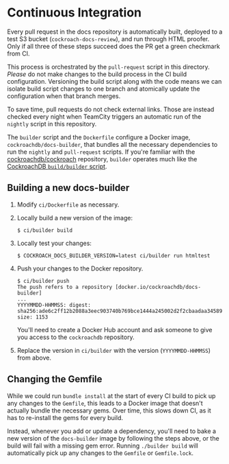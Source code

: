 # Continuous Integration

Every pull request in the docs repository is automatically built, deployed to a
test S3 bucket (`cockroach-docs-review`), and run through HTML proofer. Only if
all three of these steps succeed does the PR get a green checkmark from CI.

This process is orchestrated by the `pull-request` script in this directory.
*Please* do not make changes to the build process in the CI build configuration.
Versioning the build script along with the code means we can isolate build
script changes to one branch and atomically update the configuration when that
branch merges.

To save time, pull requests do not check external links. Those are instead
checked every night when TeamCity triggers an automatic run of the `nightly`
script in this repository.

The `builder` script and the `Dockerfile` configure a Docker image,
`cockroachdb/docs-builder`, that bundles all the necessary dependencies to run
the `nightly` and `pull-request` scripts. If you're familiar with the
[cockroachdb/cockroach] repository, `builder` operates much like the
[CockroachDB `build/builder` script][cockroachdb-builder].

[cockroachdb/cockroach]: https://github.com/cockroachdb/cockroach
[cockroachdb-builder]: https://github.com/cockroachdb/cockroach/blob/master/build/builder.sh

## Building a new docs-builder

1. Modify `ci/Dockerfile` as necessary.

2. Locally build a new version of the image:

    ```shell
    $ ci/builder build
    ```

3. Locally test your changes:

    ```shell
    $ COCKROACH_DOCS_BUILDER_VERSION=latest ci/builder run htmltest
    ````

4. Push your changes to the Docker repository.

    ```shell
    $ ci/builder push
    The push refers to a repository [docker.io/cockroachdb/docs-builder]
    ...
    YYYYMMDD-HHMMSS: digest: sha256:ade6c2ff12b2088a3eec903740b769bce1444a245002d2f2cbaadaa34589eea3 size: 1153
    ```

    You'll need to create a Docker Hub account and ask someone to give you
    access to the `cockroachdb` repository.

5. Replace the version in `ci/builder` with the version (`YYYYMMDD-HHMMSS`)
   from above.

## Changing the Gemfile

While we could run `bundle install` at the start of every CI build to pick up
any changes to the `Gemfile`, this leads to a Docker image that doesn't actually
bundle the necessary gems. Over time, this slows down CI, as it has to
re-install the gems for every build.

Instead, whenever you add or update a dependency, you'll need to bake a new
version of the `docs-builder` image by following the steps above, or the build
will fail with a missing gem error. Running `./builder build` will
automatically pick up any changes to the `Gemfile` or `Gemfile.lock`.
